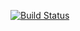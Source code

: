 [![Build Status](http://ec2-54-157-224-163.compute-1.amazonaws.com:8080/job/Carlo%20AnimalShelter/badge/icon)](http://ec2-54-157-224-163.compute-1.amazonaws.com:8080/job/Carlo%20AnimalShelter/)